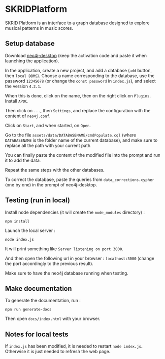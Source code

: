 # SKRIDPlatform

SKRID Platform is an interface to a graph database designed to explore musical patterns in music scores.


## Setup database
Download [neo4j-desktop](https://neo4j.com/download/) (keep the activation code and paste it when launching the application).

In the application, create a new project, and add a database (`add` button, then `local DBMS`).
Choose a name corresponding to the database, use the password `12345678` (or change the `const password` in `index.js`), and select the version `4.2.1`.

When this is done, click on the name, then on the right click on `Plugins`. Install `APOC`.

Then click on `...`, then `Settings`, and replace the configuration with the content of `neo4j.conf`.

Click on `Start`, and when started, on `Open`.

Go to the file `assets/data/DATABASENAME/cmdPopulate.cql` (where `DATABASENAME` is the folder name of the current database), and make sure to replace all the path with your current path.

You can finally paste the content of the modified file into the prompt and run it to add the data.

Repeat the same steps with the other databases.

To correct the database, paste the queries from `data_corrections.cypher` (one by one) in the prompt of neo4j-desktop.


## Testing (run in local)
<!-- Download the project -->
<!-- ``` -->
<!-- git clone https://github.com/vBarreaud/SKRIDPlatform.git -->
<!-- ``` -->

Install node dependencies (it will create the `node_modules` directory) :
```
npm install
```

Launch the local server :
```
node index.js
```

It will print something like `Server listening on port 3000`.

And then open the following url in your browser : `localhost:3000` (change the port accordingly to the previous result).

Make sure to have the neo4j database running when testing.


## Make documentation
To generate the documentation, run :
```
npm run generate-docs
```

Then open `docs/index.html` with your browser.

## Notes for local tests
If `index.js` has been modified, it is needed to restart `node index.js`. Otherwise it is just needed to refresh the web page.
